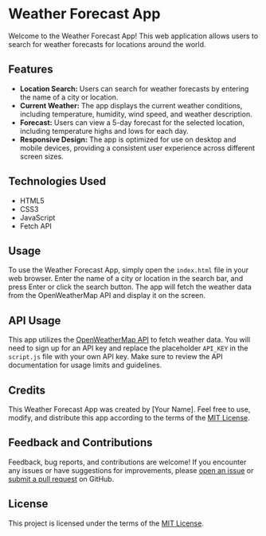 # Weather Forecast App

Welcome to the Weather Forecast App! This web application allows users to search for weather forecasts for locations around the world.

## Features

- **Location Search:** Users can search for weather forecasts by entering the name of a city or location.
- **Current Weather:** The app displays the current weather conditions, including temperature, humidity, wind speed, and weather description.
- **Forecast:** Users can view a 5-day forecast for the selected location, including temperature highs and lows for each day.
- **Responsive Design:** The app is optimized for use on desktop and mobile devices, providing a consistent user experience across different screen sizes.

## Technologies Used

- HTML5
- CSS3
- JavaScript
- Fetch API

## Usage

To use the Weather Forecast App, simply open the `index.html` file in your web browser. Enter the name of a city or location in the search bar, and press Enter or click the search button. The app will fetch the weather data from the OpenWeatherMap API and display it on the screen.

## API Usage

This app utilizes the [OpenWeatherMap API](https://openweathermap.org/api) to fetch weather data. You will need to sign up for an API key and replace the placeholder `API_KEY` in the `script.js` file with your own API key. Make sure to review the API documentation for usage limits and guidelines.

## Credits

This Weather Forecast App was created by [Your Name]. Feel free to use, modify, and distribute this app according to the terms of the [MIT License](LICENSE).

## Feedback and Contributions

Feedback, bug reports, and contributions are welcome! If you encounter any issues or have suggestions for improvements, please [open an issue](https://github.com/your-username/weather-forecast-app/issues) or [submit a pull request](https://github.com/your-username/weather-forecast-app/pulls) on GitHub.

## License

This project is licensed under the terms of the [MIT License](LICENSE).

